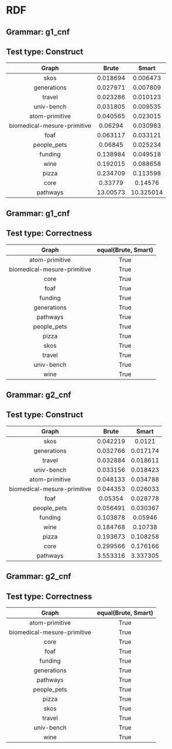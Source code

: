 # RDF

## Grammar: g1_cnf
## Test type: Construct

| Graph | Brute | Smart |
|:-----:|:-----:|:-----:|
| skos | 0.018694 | 0.006473 |
| generations | 0.027971 | 0.007809 |
| travel | 0.023286 | 0.010123 |
| univ-bench | 0.031805 | 0.009535 |
| atom-primitive | 0.040565 | 0.023015 |
| biomedical-mesure-primitive | 0.06294 | 0.030983 |
| foaf | 0.063117 | 0.033121 |
| people_pets | 0.06845 | 0.025234 |
| funding | 0.138984 | 0.049518 |
| wine | 0.192015 | 0.088658 |
| pizza | 0.234709 | 0.113598 |
| core | 0.33779 | 0.14576 |
| pathways | 13.00573 | 10.325014 |

## Grammar: g1_cnf
## Test type: Correctness

| Graph | equal(Brute, Smart) |
|:-----:|:-------------------:|
| atom-primitive | True |
| biomedical-mesure-primitive | True |
| core | True |
| foaf | True |
| funding | True |
| generations | True |
| pathways | True |
| people_pets | True |
| pizza | True |
| skos | True |
| travel | True |
| univ-bench | True |
| wine | True |

## Grammar: g2_cnf
## Test type: Construct

| Graph | Brute | Smart |
|:-----:|:-----:|:-----:|
| skos | 0.042219 | 0.0121 |
| generations | 0.032766 | 0.017174 |
| travel | 0.032884 | 0.018611 |
| univ-bench | 0.033156 | 0.018423 |
| atom-primitive | 0.048133 | 0.034788 |
| biomedical-mesure-primitive | 0.044353 | 0.026033 |
| foaf | 0.05354 | 0.028778 |
| people_pets | 0.056491 | 0.030367 |
| funding | 0.103878 | 0.05946 |
| wine | 0.184768 | 0.10738 |
| pizza | 0.193673 | 0.108258 |
| core | 0.299566 | 0.176166 |
| pathways | 3.553316 | 3.337305 |

## Grammar: g2_cnf
## Test type: Correctness

| Graph | equal(Brute, Smart) |
|:-----:|:-------------------:|
| atom-primitive | True |
| biomedical-mesure-primitive | True |
| core | True |
| foaf | True |
| funding | True |
| generations | True |
| pathways | True |
| people_pets | True |
| pizza | True |
| skos | True |
| travel | True |
| univ-bench | True |
| wine | True |
